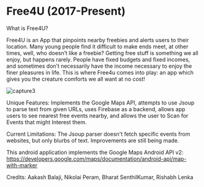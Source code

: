  
Free4U (2017-Present)
======

What is Free4U?

Free4U is an App that pinpoints nearby freebies and alerts users to their location.
Many young people find it difficult to make ends meet, at other times, well, who doesn’t like a freebie? Getting free stuff is something we all enjoy, but happens rarely. People have fixed budgets and fixed incomes, and sometimes don’t necessarily have the income necessary to enjoy the finer pleasures in life. This is where Free4u comes into play: an app which gives you the creature comforts we all want at no cost!

![capture3](https://user-images.githubusercontent.com/23457788/34597380-0faab81c-f19b-11e7-90f3-3cd67772acb9.PNG)

Unique Features: Implements the Google Maps API, attempts to use Jsoup to parse text from given URLs, uses Firebase as a backend, allows app users to see nearest free events nearby, and allows the user to Scan for Events that might Interest them.

Current Limitations: The Jsoup parser doesn't fetch specific events from websites, but only blurbs of text. Improvements are still being made.

This android application implements the Google Maps Android API v2: https://developers.google.com/maps/documentation/android-api/map-with-marker

Credits: Aakash Balaji, Nikolai Peram, Bharat SenthilKumar, Rishabh Lenka
